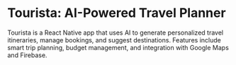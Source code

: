 # Tourista: AI-Powered Travel Planner

Tourista is a React Native app that uses AI to generate personalized travel itineraries, manage bookings, and suggest destinations. Features include smart trip planning, budget management, and integration with Google Maps and Firebase.
